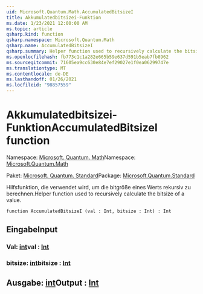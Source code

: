 ```yaml
---
uid: Microsoft.Quantum.Math.AccumulatedBitsizeI
title: Akkumulatedbitsizei-Funktion
ms.date: 1/23/2021 12:00:00 AM
ms.topic: article
qsharp.kind: function
qsharp.namespace: Microsoft.Quantum.Math
qsharp.name: AccumulatedBitsizeI
qsharp.summary: Helper function used to recursively calculate the bitsize of a value.
ms.openlocfilehash: fb773c1c1a282e665b59e637d591b5eab7fb8962
ms.sourcegitcommit: 71605ea9cc630e84e7ef29027e1f0ea06299747e
ms.translationtype: MT
ms.contentlocale: de-DE
ms.lasthandoff: 01/26/2021
ms.locfileid: "98857559"
---
```

# <a name="accumulatedbitsizei-function"></a><span data-ttu-id="b3710-102">Akkumulatedbitsizei-Funktion</span><span class="sxs-lookup"><span data-stu-id="b3710-102">AccumulatedBitsizeI function</span></span>

<span data-ttu-id="b3710-103">Namespace: [Microsoft. Quantum. Math](xref:Microsoft.Quantum.Math)</span><span class="sxs-lookup"><span data-stu-id="b3710-103">Namespace: [Microsoft.Quantum.Math](xref:Microsoft.Quantum.Math)</span></span>

<span data-ttu-id="b3710-104">Paket: [Microsoft. Quantum. Standard](https://nuget.org/packages/Microsoft.Quantum.Standard)</span><span class="sxs-lookup"><span data-stu-id="b3710-104">Package: [Microsoft.Quantum.Standard](https://nuget.org/packages/Microsoft.Quantum.Standard)</span></span>


<span data-ttu-id="b3710-105">Hilfsfunktion, die verwendet wird, um die bitgröße eines Werts rekursiv zu berechnen.</span><span class="sxs-lookup"><span data-stu-id="b3710-105">Helper function used to recursively calculate the bitsize of a value.</span></span>

```qsharp
function AccumulatedBitsizeI (val : Int, bitsize : Int) : Int
```


## <a name="input"></a><span data-ttu-id="b3710-106">Eingabe</span><span class="sxs-lookup"><span data-stu-id="b3710-106">Input</span></span>

### <a name="val--int"></a><span data-ttu-id="b3710-107">Val: [int](xref:microsoft.quantum.lang-ref.int)</span><span class="sxs-lookup"><span data-stu-id="b3710-107">val : [Int](xref:microsoft.quantum.lang-ref.int)</span></span>




### <a name="bitsize--int"></a><span data-ttu-id="b3710-108">bitsize: [int](xref:microsoft.quantum.lang-ref.int)</span><span class="sxs-lookup"><span data-stu-id="b3710-108">bitsize : [Int](xref:microsoft.quantum.lang-ref.int)</span></span>





## <a name="output--int"></a><span data-ttu-id="b3710-109">Ausgabe: [int](xref:microsoft.quantum.lang-ref.int)</span><span class="sxs-lookup"><span data-stu-id="b3710-109">Output : [Int](xref:microsoft.quantum.lang-ref.int)</span></span>

